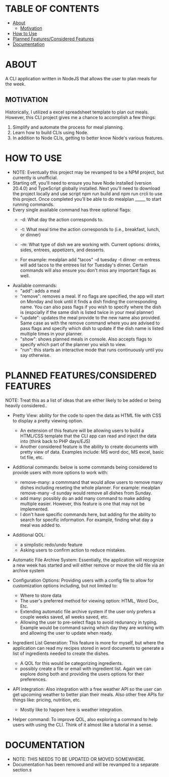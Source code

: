 # TABLE OF CONTENTS
- [About](#about)
    - [Motivation](#motivation)
- [How to Use](#how-to-use)
- [Planned Features/Considered Features](#planned-featuresconsidered-features)
- [Documentation](#documentation)

# ABOUT
A CLI application written in NodeJS that allows the user to plan meals for the week.

## MOTIVATION
Historically, I utilized a excel spreadsheet template to plan out meals. However, this CLI project gives me a chance to accomplish a few things:
1. Simplify and automate the process for meal planning.
2. Learn how to build CLIs using Node.
3. In addition to Node CLIs, getting to better know Node's various features.

# HOW TO USE
- NOTE: Eventually this project may be revamped to be a NPM project, but currently is unofficial.
- Starting off, you'll need to ensure you have Node installed (version 20.4.0) and TypeScript globally installed. Next you'll need to download the project locally and use script npm run build and npm run crcli to use this project. Once completed you'll be able to do mealplan _____ to start running commands.
- Every single available command has three optional flags:
    - -d: What day the action corresponds to.
    - -t: What meal time the action corresponds to (i.e., breakfast, lunch, or dinner)
    - -m: What type of dish we are working with. Current options: drinks, sides, entrees, appetizers, and desserts.

    - For example: mealplan add "tacos" -d tuesday -t dinner -m entress will add tacos to the entrees list for Tuesday's dinner. Certain commands will also ensure you don't miss any important flags as well.
- Available commands:
    - "add": adds a meal
    - "remove": removes a meal. If no flags are specified, the app will start on Monday and look until it finds a dish finding the corresponding name. You can also pass flags if you wish to specify where the dish is (espcially if the same dish is listed twice in your meal planner)
    - "update": updates the meal provide to the new name also provided. Same case as with the remove command where you are advised to pass flags and specify which dish to update if the dish name is listed multiple times in your planner.
    - "show": shows planned meals in console. Also accepts flags to specify which part of the planner you wish to view.
    - "run": this starts an interactive mode that runs continuously until you say otherwise.

# PLANNED FEATURES/CONSIDERED FEATURES
NOTE: Treat this as a list of ideas that are either likely to be added or being heavily considered..
- Pretty View: ability for the code to open the data as HTML file with CSS to display a pretty viewing option.
    - An extension of this feature will be allowing users to build a HTML/CSS template that the CLI app can read and inject the data into (think back to PHP days/EJS)
    - Another considered feature is the ability to create documents with pretty view of data. Examples include: MS word doc, MS excel, basic txt file, etc. 

- Additional commands: below is some commands being considered to provide users with more options to work with:
    - remove-many: a commmand that would allow users to remove many dishes including reseting the whole planner. For example: mealplan remove-many -d sunday would remove all dishes from Sunday.
    - add many: possibly do an add many command to make adding multiple easier. However, this feature is one that may not be implemented.
    - I don't have specific commands here, but adding for the ability to search for specific information. For example, finding what day a meal was added to.

- Additional QOL:
    - a simplistic redo/undo feature
    - Asking users to confirm action to reduce mistakes. 

- Automatic File Archive System: Essentially, the application will recognize a new week has started and will either remove or move the old file via an archive system

- Configuration Options: Providing users with a config file to allow for customization options including, but not limited to:
    - Where to store data
    - The user's preferred method for viewing option: HTML, Word Doc, Etc.
    - Extending automatic file archive system if the user only prefers a couple weeks saved, all weeks saved, etc.
    - Allowing the user to pre-select flags to avoid redunancy in typing. Example would be command saving which day they are working with and allowing the user to update when ready.

- Ingredient List Generation: This feature is more for myself, but where the application can read my recipes stored in word documents to generate a list of ingredients needed to create the dishes.
    - A QOL for this would be categorizing ingredients.
    - possibly create a file or email with ingredient list. Again we can explore doing both and providing the users options for their preferences.

- API integration: Also integration with a free weather API so the user can get upcoming weather to better plan their meals. Also other free APIs for things like: pricing, nutrition, etc.
    - Mostly like to happen here is weather integration.

- Helper command: To improve QOL, also exploring a command to help users with using the CLI. Think of it almost like a tutorial in a sense.

# DOCUMENTATION
- NOTE: THIS NEEDS TO BE UPDATED OR MOVED SOMEWHERE.
- Documentation has been removed and will be revamped to a separate section.s